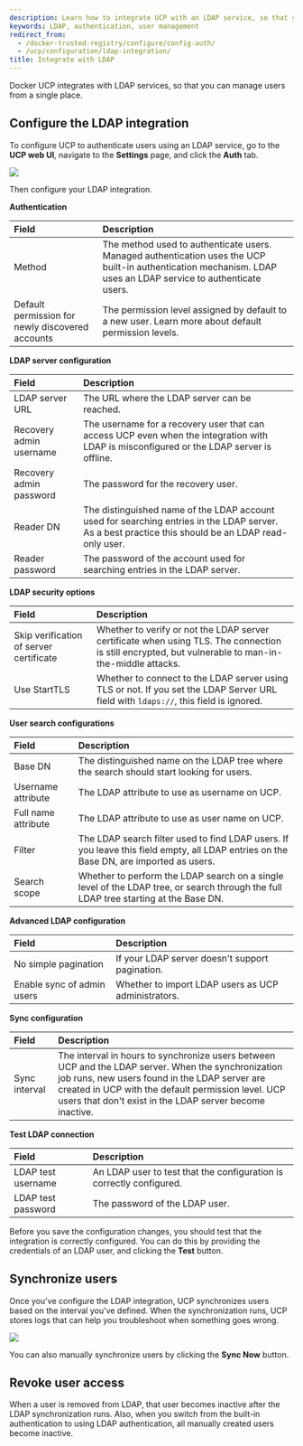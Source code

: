 ```yaml
---
description: Learn how to integrate UCP with an LDAP service, so that you can manage users from a single place.
keywords: LDAP, authentication, user management
redirect_from:
  - /docker-trusted-registry/configure/config-auth/
  - /ucp/configuration/ldap-integration/
title: Integrate with LDAP
---
```

Docker UCP integrates with LDAP services, so that you can manage users from a single place.

## Configure the LDAP integration

To configure UCP to authenticate users using an LDAP service, go to the **UCP web UI**, navigate to the **Settings** page, and click the **Auth** tab.

![](../images/ldap-integration-1.png)

Then configure your LDAP integration.

**Authentication**

| Field                                            | Description                                                                                                                                                    |
|:------------------------------------------------ |:-------------------------------------------------------------------------------------------------------------------------------------------------------------- |
| Method                                           | The method used to authenticate users. Managed authentication uses the UCP built-in authentication mechanism. LDAP uses an LDAP service to authenticate users. |
| Default permission for newly discovered accounts | The permission level assigned by default to a new user. Learn more about default permission levels.                                                            |

**LDAP server configuration**

| Field                   | Description                                                                                                                                         |
|:----------------------- |:--------------------------------------------------------------------------------------------------------------------------------------------------- |
| LDAP server URL         | The URL where the LDAP server can be reached.                                                                                                       |
| Recovery admin username | The username for a recovery user that can access UCP even when the integration with LDAP is misconfigured or the LDAP server is offline.            |
| Recovery admin password | The password for the recovery user.                                                                                                                 |
| Reader DN               | The distinguished name of the LDAP account used for searching entries in the LDAP server. As a best practice this should be an LDAP read-only user. |
| Reader password         | The password of the account used for searching entries in the LDAP server.                                                                          |

**LDAP security options**

| Field                                   | Description                                                                                                                                          |
|:--------------------------------------- |:---------------------------------------------------------------------------------------------------------------------------------------------------- |
| Skip verification of server certificate | Whether to verify or not the LDAP server certificate when using TLS. The connection is still encrypted, but vulnerable to man-in-the-middle attacks. |
| Use StartTLS                            | Whether to connect to the LDAP server using TLS or not. If you set the LDAP Server URL field with `ldaps://`, this field is ignored.                 |

**User search configurations**

| Field               | Description                                                                                                                            |
|:------------------- |:-------------------------------------------------------------------------------------------------------------------------------------- |
| Base DN             | The distinguished name on the LDAP tree where the search should start looking for users.                                               |
| Username attribute  | The LDAP attribute to use as username on UCP.                                                                                          |
| Full name attribute | The LDAP attribute to use as user name on UCP.                                                                                         |
| Filter              | The LDAP search filter used to find LDAP users. If you leave this field empty, all LDAP entries on the Base DN, are imported as users. |
| Search scope        | Whether to perform the LDAP search on a single level of the LDAP tree, or search through the full LDAP tree starting at the Base DN.   |

**Advanced LDAP configuration**

| Field                      | Description                                         |
|:-------------------------- |:--------------------------------------------------- |
| No simple pagination       | If your LDAP server doesn't support pagination.     |
| Enable sync of admin users | Whether to import LDAP users as UCP administrators. |

**Sync configuration**

| Field         | Description                                                                                                                                                                                                                                                            |
|:------------- |:---------------------------------------------------------------------------------------------------------------------------------------------------------------------------------------------------------------------------------------------------------------------- |
| Sync interval | The interval in hours to synchronize users between UCP and the LDAP server. When the synchronization job runs, new users found in the LDAP server are created in UCP with the default permission level. UCP users that don't exist in the LDAP server become inactive. |

**Test LDAP connection**

| Field              | Description                                                          |
|:------------------ |:-------------------------------------------------------------------- |
| LDAP test username | An LDAP user to test that the configuration is correctly configured. |
| LDAP test password | The password of the LDAP user.                                       |

Before you save the configuration changes, you should test that the integration is correctly configured. You can do this by providing the credentials of an LDAP user, and clicking the **Test** button.

## Synchronize users

Once you've configure the LDAP integration, UCP synchronizes users based on the interval you've defined. When the synchronization runs, UCP stores logs that can help you troubleshoot when something goes wrong.

![](../images/ldap-integration-2.png)

You can also manually synchronize users by clicking the **Sync Now** button.

## Revoke user access

When a user is removed from LDAP, that user becomes inactive after the LDAP synchronization runs. Also, when you switch from the built-in authentication to using LDAP authentication, all manually created users become inactive.